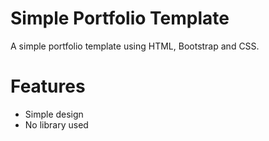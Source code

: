 # Simple Portfolio Template
A simple portfolio template using HTML, Bootstrap and CSS.

# Features
* Simple design
* No library used

